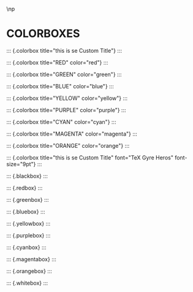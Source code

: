 \np

<set cmd="page" arg="columns:3" />

# COLORBOXES

::: {.colorbox title="this is se Custom Title"}
<lorem s="6"/>
:::

::: {.colorbox title="RED" color="red"}
<lorem s="6"/>
:::

::: {.colorbox title="GREEN" color="green"}
<lorem s="6"/>
:::

::: {.colorbox title="BLUE" color="blue"}
<lorem s="6"/>
:::

::: {.colorbox title="YELLOW" color="yellow"}
<lorem s="6"/>
:::

::: {.colorbox title="PURPLE" color="purple"}
<lorem s="6"/>
:::

::: {.colorbox title="CYAN" color="cyan"}
<lorem s="6"/>
:::

::: {.colorbox title="MAGENTA" color="magenta"}
<lorem s="6"/>
:::

::: {.colorbox title="ORANGE" color="orange"}
<lorem s="6"/>
:::

<cbr/>

::: {.colorbox title="this is se Custom Title" font="TeX Gyre Heros" font-size="9pt"}
<lorem s="10"/>
:::

<cbr/>

<fnt name="Open Sans">

::: {.blackbox}
<lorem s="10"/>
:::

::: {.redbox}
<lorem s="10"/>
:::

::: {.greenbox}
<lorem s="10"/>
:::

::: {.bluebox}
<lorem s="10"/>
:::

::: {.yellowbox}
<lorem s="10"/>
:::

::: {.purplebox}
<lorem s="10"/>
:::

::: {.cyanbox}
<lorem s="10"/>
:::

::: {.magentabox}
<lorem s="10"/>
:::

::: {.orangebox}
<lorem s="10"/>
:::

::: {.whitebox}
<lorem s="10"/>
:::

</fnt>